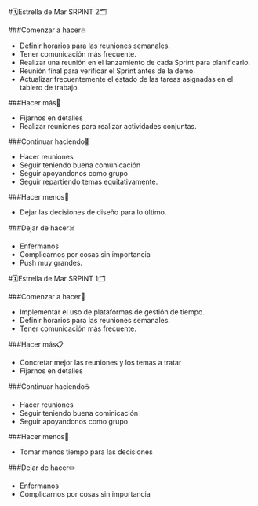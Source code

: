#🗓️Estrella de Mar SRPINT 2🗂️

###Comenzar a hacer🔥

- Definir horarios para las reuniones semanales.
- Tener comunicación más frecuente.
- Realizar una reunión en el lanzamiento de cada Sprint para planificarlo.
- Reunión final para verificar el Sprint antes de la demo.
- Actualizar frecuentemente el estado de las tareas asignadas en el tablero de trabajo.

###Hacer más🍂

- Fijarnos en detalles
- Realizar reuniones para realizar actividades conjuntas.

###Continuar haciendo🧡

- Hacer reuniones
- Seguir teniendo buena comunicación
- Seguir apoyandonos como grupo
- Seguir repartiendo temas equitativamente.

###Hacer menos👻

- Dejar las decisiones de diseño para lo último.

###Dejar de hacer☠️

- Enfermanos
- Complicarnos por cosas sin importancia
- Push muy grandes.

#🗓️Estrella de Mar SRPINT 1🗂️

###Comenzar a hacer🌷

- Implementar el uso de plataformas de gestión de tiempo.
- Definir horarios para las reuniones semanales.
- Tener comunicación más frecuente.

###Hacer más📋

- Concretar mejor las reuniones y los temas a tratar
- Fijarnos en detalles

###Continuar haciendo☕

- Hacer reuniones
- Seguir teniendo buena cominicación
- Seguir apoyandonos como grupo

###Hacer menos🥕

- Tomar menos tiempo para las decisiones

###Dejar de hacer✏️

- Enfermanos
- Complicarnos por cosas sin importancia
